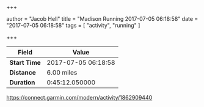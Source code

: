+++

author = "Jacob Hell"
title = "Madison Running 2017-07-05 06:18:58"
date = "2017-07-05 06:18:58"
tags = [
    "activity", "running"
]

+++

<!--more-->

|Field  |Value  |
|--- | --- |
|**Start Time**|2017-07-05 06:18:58|
|**Distance**|6.00 miles|
|**Duration**|0:45:12.050000|

https://connect.garmin.com/modern/activity/1862909440